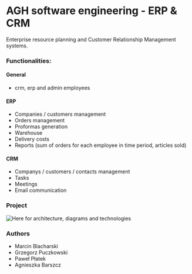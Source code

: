 # AGH software engineering - ERP & CRM

Enterprise resource planning and Customer Relationship Management systems.

### Functionalities:
#### General
* crm, erp and admin employees

#### ERP
* Companies / customers management
* Orders management
* Proformas generation
* Warehouse
* Delivery costs
* Reports (sum of orders for each employee in time period, articles sold)

#### CRM
* Companys / customers / contacts management
* Tasks
* Meetings
* Email communication

### Project
![Here](/project/) for architecture, diagrams and technologies

### Authors
* Marcin Blacharski
* Grzegorz Puczkowski
* Paweł Płatek
* Agnieszka Barszcz
